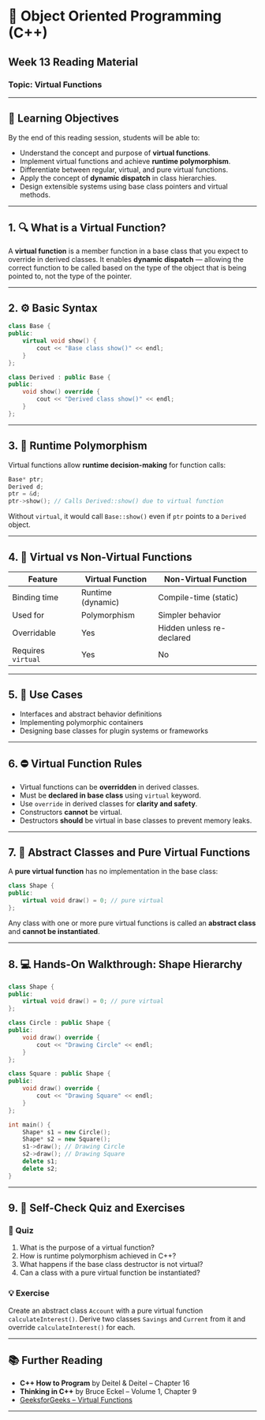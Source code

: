 
# 📘 Object Oriented Programming (C++)  
## Week 13 Reading Material  
### Topic: **Virtual Functions**

---

## 🔰 Learning Objectives

By the end of this reading session, students will be able to:

- Understand the concept and purpose of **virtual functions**.
- Implement virtual functions and achieve **runtime polymorphism**.
- Differentiate between regular, virtual, and pure virtual functions.
- Apply the concept of **dynamic dispatch** in class hierarchies.
- Design extensible systems using base class pointers and virtual methods.

---

## 1. 🔍 What is a Virtual Function?

A **virtual function** is a member function in a base class that you expect to override in derived classes. It enables **dynamic dispatch** — allowing the correct function to be called based on the type of the object that is being pointed to, not the type of the pointer.

---

## 2. ⚙️ Basic Syntax

```cpp
class Base {
public:
    virtual void show() {
        cout << "Base class show()" << endl;
    }
};

class Derived : public Base {
public:
    void show() override {
        cout << "Derived class show()" << endl;
    }
};
```

---

## 3. 🧠 Runtime Polymorphism

Virtual functions allow **runtime decision-making** for function calls:

```cpp
Base* ptr;
Derived d;
ptr = &d;
ptr->show(); // Calls Derived::show() due to virtual function
```

Without `virtual`, it would call `Base::show()` even if `ptr` points to a `Derived` object.

---

## 4. 🔁 Virtual vs Non-Virtual Functions

| Feature                 | Virtual Function       | Non-Virtual Function      |
|-------------------------|------------------------|---------------------------|
| Binding time            | Runtime (dynamic)      | Compile-time (static)     |
| Used for                | Polymorphism           | Simpler behavior          |
| Overridable             | Yes                    | Hidden unless re-declared |
| Requires `virtual`      | Yes                    | No                        |

---

## 5. 📌 Use Cases

- Interfaces and abstract behavior definitions
- Implementing polymorphic containers
- Designing base classes for plugin systems or frameworks

---

## 6. ⛔ Virtual Function Rules

- Virtual functions can be **overridden** in derived classes.
- Must be **declared in base class** using `virtual` keyword.
- Use `override` in derived classes for **clarity and safety**.
- Constructors **cannot** be virtual.
- Destructors **should** be virtual in base classes to prevent memory leaks.

---

## 7. 🧱 Abstract Classes and Pure Virtual Functions

A **pure virtual function** has no implementation in the base class:

```cpp
class Shape {
public:
    virtual void draw() = 0; // pure virtual
};
```

Any class with one or more pure virtual functions is called an **abstract class** and **cannot be instantiated**.

---

## 8. 💻 Hands-On Walkthrough: Shape Hierarchy

```cpp
class Shape {
public:
    virtual void draw() = 0; // pure virtual
};

class Circle : public Shape {
public:
    void draw() override {
        cout << "Drawing Circle" << endl;
    }
};

class Square : public Shape {
public:
    void draw() override {
        cout << "Drawing Square" << endl;
    }
};

int main() {
    Shape* s1 = new Circle();
    Shape* s2 = new Square();
    s1->draw(); // Drawing Circle
    s2->draw(); // Drawing Square
    delete s1;
    delete s2;
}
```

---

## 9. 🧪 Self-Check Quiz and Exercises

### 📝 Quiz

1. What is the purpose of a virtual function?
2. How is runtime polymorphism achieved in C++?
3. What happens if the base class destructor is not virtual?
4. Can a class with a pure virtual function be instantiated?

### 💡 Exercise

Create an abstract class `Account` with a pure virtual function `calculateInterest()`. Derive two classes `Savings` and `Current` from it and override `calculateInterest()` for each.

---

## 📚 Further Reading

- **C++ How to Program** by Deitel & Deitel – Chapter 16  
- **Thinking in C++** by Bruce Eckel – Volume 1, Chapter 9  
- [GeeksforGeeks – Virtual Functions](https://www.geeksforgeeks.org/virtual-function-cpp/)

---
